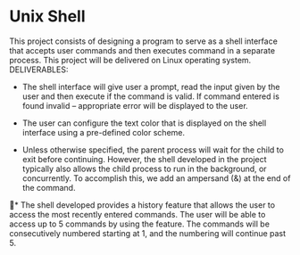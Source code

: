 # Unix Shell

This project consists of designing a program to serve as a shell interface that accepts user commands and then executes command in a separate process. This project will be delivered on Linux operating system.
DELIVERABLES:
* The shell interface will give user a prompt, read the input given by the user and then execute if the command is valid. If command entered is found invalid – appropriate error will be displayed to the user.

* The user can configure the text color that is displayed on the shell interface using a pre-defined color scheme.

* Unless otherwise specified, the parent process will wait for the child to exit before continuing. However, the shell developed in the project typically also allows the child process to run in the background, or concurrently. To accomplish this, we add an ampersand (&) at the end of the command.

* The shell developed provides a history feature that allows the user to access the most recently entered commands. The user will be able to access up to 5 commands by using the feature. The commands will be consecutively numbered starting at 1, and the numbering will continue past 5.
